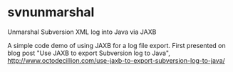svnunmarshal
============

Unmarshal Subversion XML log into Java via JAXB

A simple code demo of using JAXB for a log file export.  First presented on blog post "Use JAXB to export Subversion log to Java",  http://www.octodecillion.com/use-jaxb-to-export-subversion-log-to-java/

